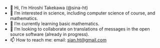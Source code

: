 - 👋 Hi, I’m Hiroshi Takekawa (@sina-ht)
- 👀 I’m interested in science, including computer science of course, and mathematics.
- 🌱 I’m currently learning basic mathematics.
- 💞️ I’m looking to collaborate on translations of messages in the open source software (already in progress).
- 📫 How to reach me: email: sian.ht@gmail.com

<!---
sina-ht/sina-ht is a ✨ special ✨ repository because its `README.md` (this file) appears on your GitHub profile.
You can click the Preview link to take a look at your changes.
--->
